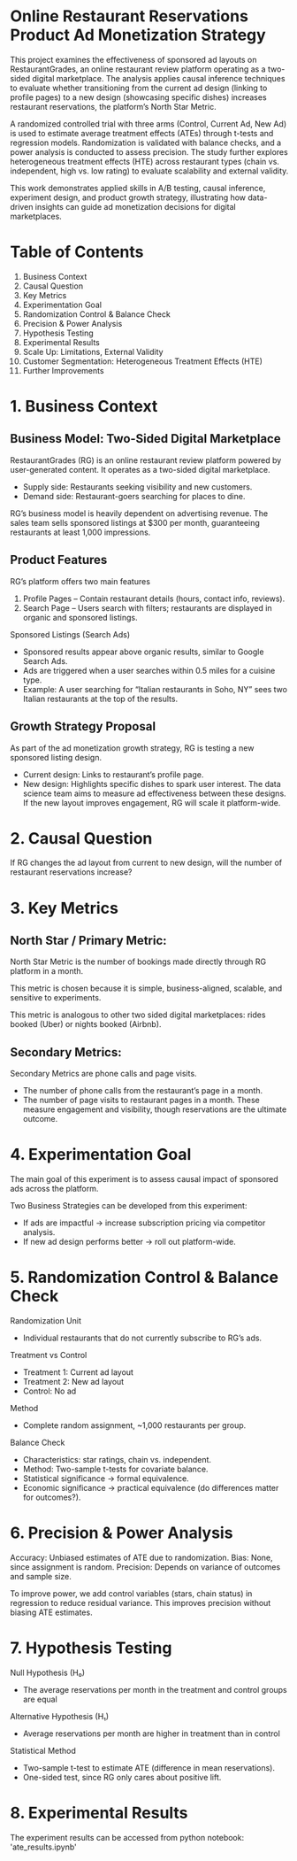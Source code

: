 # Online Restaurant Reservations Product Ad Monetization Strategy

This project examines the effectiveness of sponsored ad layouts on RestaurantGrades, an online restaurant review platform operating as a two-sided digital marketplace. The analysis applies causal inference techniques to evaluate whether transitioning from the current ad design (linking to profile pages) to a new design (showcasing specific dishes) increases restaurant reservations, the platform’s North Star Metric.

A randomized controlled trial with three arms (Control, Current Ad, New Ad) is used to estimate average treatment effects (ATEs) through t-tests and regression models. Randomization is validated with balance checks, and a power analysis is conducted to assess precision. The study further explores heterogeneous treatment effects (HTE) across restaurant types (chain vs. independent, high vs. low rating) to evaluate scalability and external validity.

This work demonstrates applied skills in A/B testing, causal inference, experiment design, and product growth strategy, illustrating how data-driven insights can guide ad monetization decisions for digital marketplaces.

# Table of Contents
1. Business Context
2. Causal Question
3. Key Metrics
4. Experimentation Goal
5. Randomization Control & Balance Check
6. Precision & Power Analysis
7. Hypothesis Testing
8. Experimental Results
9. Scale Up: Limitations, External Validity
10. Customer Segmentation: Heterogeneous Treatment Effects (HTE)
11. Further Improvements

# 1. Business Context 
## Business Model: Two-Sided Digital Marketplace
RestaurantGrades (RG) is an online restaurant review platform powered by user-generated content. It operates as a two-sided digital marketplace.
- Supply side: Restaurants seeking visibility and new customers.
- Demand side: Restaurant-goers searching for places to dine.

RG’s business model is heavily dependent on advertising revenue. The sales team sells sponsored listings at $300 per month, guaranteeing restaurants at least 1,000 impressions.

## Product Features
RG’s platform offers two main features
1. Profile Pages – Contain restaurant details (hours, contact info, reviews).
2. Search Page – Users search with filters; restaurants are displayed in organic and sponsored listings.
   
Sponsored Listings (Search Ads) 
- Sponsored results appear above organic results, similar to Google Search Ads.
- Ads are triggered when a user searches within 0.5 miles for a cuisine type.
- Example: A user searching for “Italian restaurants in Soho, NY” sees two Italian restaurants at the top of the results.

## Growth Strategy Proposal
As part of the ad monetization growth strategy, RG is testing a new sponsored listing design.
- Current design: Links to restaurant’s profile page.
- New design: Highlights specific dishes to spark user interest.
The data science team aims to measure ad effectiveness between these designs. If the new layout improves engagement, RG will scale it platform-wide.

# 2. Causal Question
If RG changes the ad layout from current to new design, will the number of restaurant reservations increase?

# 3. Key Metrics
## North Star / Primary Metric:
North Star Metric is the number of bookings made directly through RG platform in a month.

This metric is chosen because it is simple, business-aligned, scalable, and sensitive to experiments.

This metric is analogous to other two sided digital marketplaces: rides booked (Uber) or nights booked (Airbnb).

## Secondary Metrics:
Secondary Metrics are phone calls and page visits.
- The number of phone calls from the restaurant’s page in a month.
- The number of page visits to restaurant pages in a month.
These measure engagement and visibility, though reservations are the ultimate outcome.

# 4. Experimentation Goal
The main goal of this experiment is to assess causal impact of sponsored ads across the platform.

Two Business Strategies can be developed from this experiment:
- If ads are impactful → increase subscription pricing via competitor analysis.
- If new ad design performs better → roll out platform-wide.

# 5. Randomization Control & Balance Check
Randomization Unit
- Individual restaurants that do not currently subscribe to RG’s ads.

Treatment vs Control 
  - Treatment 1: Current ad layout
  - Treatment 2: New ad layout
  - Control: No ad

Method
- Complete random assignment, ~1,000 restaurants per group.

Balance Check
- Characteristics: star ratings, chain vs. independent.
- Method: Two-sample t-tests for covariate balance.
- Statistical significance → formal equivalence.
- Economic significance → practical equivalence (do differences matter for outcomes?).

# 6. Precision & Power Analysis
Accuracy: Unbiased estimates of ATE due to randomization.
Bias: None, since assignment is random.
Precision: Depends on variance of outcomes and sample size.

To improve power, we add control variables (stars, chain status) in regression to reduce residual variance.
This improves precision without biasing ATE estimates.

# 7. Hypothesis Testing

Null Hypothesis (H₀)
- The average reservations per month in the treatment and control groups are equal

Alternative Hypothesis (H₁)
- Average reservations per month are higher in treatment than in control

Statistical Method
- Two-sample t-test to estimate ATE (difference in mean reservations).
- One-sided test, since RG only cares about positive lift.

# 8. Experimental Results
The experiment results can be accessed from python notebook: 'ate_results.ipynb'
